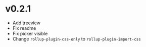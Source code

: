 # v0.2.1
- Add treeview
- Fix readme
- Fix picker visible
- Change `rollup-plugin-css-only` to `rollup-plugin-import-css`
